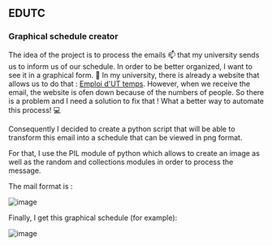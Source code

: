 ## EDUTC

### Graphical schedule creator

The idea of the project is to process the emails :mailbox: that my university sends us to inform us of our schedule. In order to be better organized, I want to see it in a graphical form. :calendar:
In my university, there is already a website that allows us to do that : [Emploi d'UT temps](https://github.com/simde-utc/emploidutemps). 
However, when we receive the email, the website is ofen down because of the numbers of people.
So there is a problem and I need a solution to fix that ! What a better way to automate this process! :computer:

Consequently I decided to create a python script that will be able to transform this email into a schedule that can be viewed in png format.

For that, I use the PIL module of python which allows to create an image as well as the random and collections modules in order to process the message.

The mail format is :


![image](https://user-images.githubusercontent.com/86049841/233201994-8b81dae3-6728-4729-86d4-894619b44de3.png)


Finally, I get this graphical schedule (for example):

![image](https://user-images.githubusercontent.com/86049841/233202746-db89f2e0-8d93-47ab-abb9-f099cd76b0ca.png)

